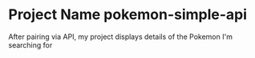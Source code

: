 
 # Project Name pokemon-simple-api

After pairing via API, my project displays details of the Pokemon I'm searching for
